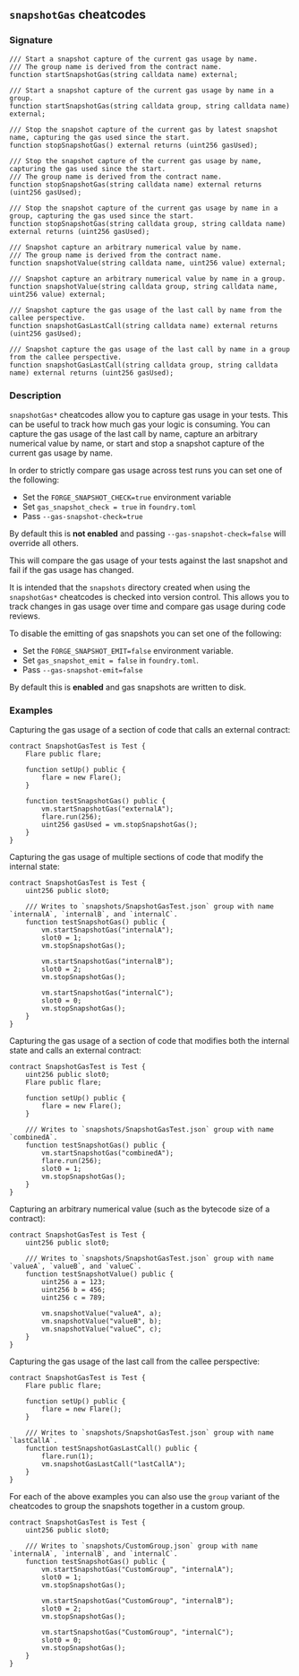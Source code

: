 ## `snapshotGas` cheatcodes

### Signature

```solidity
/// Start a snapshot capture of the current gas usage by name.
/// The group name is derived from the contract name.
function startSnapshotGas(string calldata name) external;

/// Start a snapshot capture of the current gas usage by name in a group.
function startSnapshotGas(string calldata group, string calldata name) external;

/// Stop the snapshot capture of the current gas by latest snapshot name, capturing the gas used since the start.
function stopSnapshotGas() external returns (uint256 gasUsed);

/// Stop the snapshot capture of the current gas usage by name, capturing the gas used since the start.
/// The group name is derived from the contract name.
function stopSnapshotGas(string calldata name) external returns (uint256 gasUsed);

/// Stop the snapshot capture of the current gas usage by name in a group, capturing the gas used since the start.
function stopSnapshotGas(string calldata group, string calldata name) external returns (uint256 gasUsed);

/// Snapshot capture an arbitrary numerical value by name.
/// The group name is derived from the contract name.
function snapshotValue(string calldata name, uint256 value) external;

/// Snapshot capture an arbitrary numerical value by name in a group.
function snapshotValue(string calldata group, string calldata name, uint256 value) external;

/// Snapshot capture the gas usage of the last call by name from the callee perspective.
function snapshotGasLastCall(string calldata name) external returns (uint256 gasUsed);

/// Snapshot capture the gas usage of the last call by name in a group from the callee perspective.
function snapshotGasLastCall(string calldata group, string calldata name) external returns (uint256 gasUsed);
```

### Description

`snapshotGas*` cheatcodes allow you to capture gas usage in your tests. This can be useful to track how much gas your logic is consuming. You can capture the gas usage of the last call by name, capture an arbitrary numerical value by name, or start and stop a snapshot capture of the current gas usage by name.

In order to strictly compare gas usage across test runs you can set one of the following:

- Set the `FORGE_SNAPSHOT_CHECK=true` environment variable
- Set `gas_snapshot_check = true` in `foundry.toml`
- Pass `--gas-snapshot-check=true`

By default this is **not enabled** and passing `--gas-snapshot-check=false` will override all others.

This will compare the gas usage of your tests against the last snapshot and fail if the gas usage has changed.

It is intended that the `snapshots` directory created when using the `snapshotGas*` cheatcodes is checked into version control. This allows you to track changes in gas usage over time and compare gas usage during code reviews.

To disable the emitting of gas snapshots you can set one of the following:

- Set the `FORGE_SNAPSHOT_EMIT=false` environment variable.
- Set `gas_snapshot_emit = false` in `foundry.toml`.
- Pass `--gas-snapshot-emit=false`

By default this is **enabled** and gas snapshots are written to disk.

### Examples

Capturing the gas usage of a section of code that calls an external contract:

```solidity
contract SnapshotGasTest is Test {
    Flare public flare;

    function setUp() public {
        flare = new Flare();
    }

    function testSnapshotGas() public {
        vm.startSnapshotGas("externalA");
        flare.run(256);
        uint256 gasUsed = vm.stopSnapshotGas();
    }
}
```

Capturing the gas usage of multiple sections of code that modify the internal state:

```solidity
contract SnapshotGasTest is Test {
    uint256 public slot0;

    /// Writes to `snapshots/SnapshotGasTest.json` group with name `internalA`, `internalB`, and `internalC`.
    function testSnapshotGas() public {
        vm.startSnapshotGas("internalA");
        slot0 = 1;
        vm.stopSnapshotGas();

        vm.startSnapshotGas("internalB");
        slot0 = 2;
        vm.stopSnapshotGas();

        vm.startSnapshotGas("internalC");
        slot0 = 0;
        vm.stopSnapshotGas();
    }
}
```

Capturing the gas usage of a section of code that modifies both the internal state and calls an external contract:

```solidity
contract SnapshotGasTest is Test {
    uint256 public slot0;
    Flare public flare;

    function setUp() public {
        flare = new Flare();
    }

    /// Writes to `snapshots/SnapshotGasTest.json` group with name `combinedA`.
    function testSnapshotGas() public {
        vm.startSnapshotGas("combinedA");
        flare.run(256);
        slot0 = 1;
        vm.stopSnapshotGas();
    }
}
```

Capturing an arbitrary numerical value (such as the bytecode size of a contract):

```solidity
contract SnapshotGasTest is Test {
    uint256 public slot0;

    /// Writes to `snapshots/SnapshotGasTest.json` group with name `valueA`, `valueB`, and `valueC`.
    function testSnapshotValue() public {
        uint256 a = 123;
        uint256 b = 456;
        uint256 c = 789;

        vm.snapshotValue("valueA", a);
        vm.snapshotValue("valueB", b);
        vm.snapshotValue("valueC", c);
    }
}
```

Capturing the gas usage of the last call from the callee perspective:

```solidity
contract SnapshotGasTest is Test {
    Flare public flare;

    function setUp() public {
        flare = new Flare();
    }

    /// Writes to `snapshots/SnapshotGasTest.json` group with name `lastCallA`.
    function testSnapshotGasLastCall() public {
        flare.run(1);
        vm.snapshotGasLastCall("lastCallA");
    }
}
```

For each of the above examples you can also use the `group` variant of the cheatcodes to group the snapshots together in a custom group.

```solidity
contract SnapshotGasTest is Test {
    uint256 public slot0;

    /// Writes to `snapshots/CustomGroup.json` group with name `internalA`, `internalB`, and `internalC`.
    function testSnapshotGas() public {
        vm.startSnapshotGas("CustomGroup", "internalA");
        slot0 = 1;
        vm.stopSnapshotGas();

        vm.startSnapshotGas("CustomGroup", "internalB");
        slot0 = 2;
        vm.stopSnapshotGas();

        vm.startSnapshotGas("CustomGroup", "internalC");
        slot0 = 0;
        vm.stopSnapshotGas();
    }
}
```
